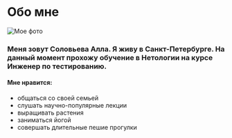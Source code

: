 # Обо мне
![Мое фото](image.png)

### Меня зовут Соловьева Алла. Я живу в Санкт-Петербурге. На данный момент прохожу обучение в Нетологии на курсе Инженер по тестированию.

#### Мне нравится:

- общаться со своей семьей
- слушать научно-популярные лекции
- выращивать растения
- заниматься йогой
- совершать длительные пешие прогулки
  

